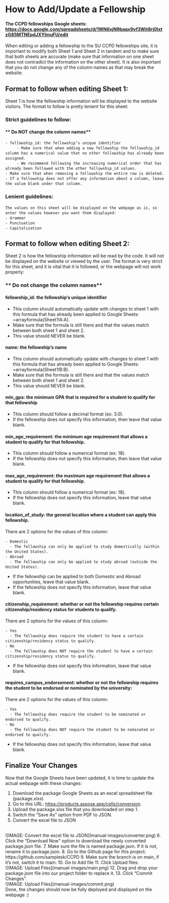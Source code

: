 # How to Add/Update a Fellowship
#### The CCPD fellowships Google sheets: https://docs.google.com/spreadsheets/d/1WN6xjN9baqx9vf3Wit8rj0IxtzG85MTNEpdJXYlmuFU/edit <br/>

When editing or adding a fellowship to the SU CCPD fellowships site, it is important to modify both Sheet 1 and Sheet 2 in tandem and to make sure that both sheets are accurate (make sure that information on one sheet does not contradict the information on the other sheet). It is also important that you do not change any of the column names as that may break the website.

## Format to follow when editing Sheet 1:
Sheet 1 is how the fellowship information will be displayed to the website visitors. The format to follow is pretty lenient for this sheet:

### Strict guidelines to follow:
#### ** Do NOT change the column names**
```
- fellowship_id: the fellowship’s unique identifier
     - Make sure that when adding a new fellowship the fellowship_id column has a numerical value that no other fellowship has already been assigned.
     - We recommend following the increasing numerical order that has already been followed with the other fellowship_id values.
- Make sure that when removing a fellowship the entire row is deleted.
- If a fellowship does not offer any information about a column, leave the value blank under that column.
```
### Lenient guidelines:
```
The values on this sheet will be displayed on the webpage as is, so enter the values however you want them displayed:
- Grammar
- Punctuation
- Capitalization
```

## Format to follow when editing Sheet 2:
Sheet 2 is how the fellowship information will be read by the code. It will not be displayed on the website or viewed by the user. The format is very strict for this sheet, and it is vital that it is followed, or the webpage will not work properly:

### ** Do not change the column names**

#### fellowship_id: the fellowship’s unique identifier
- This column should automatically update with changes to sheet 1 with this formula that has already been applied to Google Sheets: =arrayformula(Sheet1!A:A).
- Make sure that the formula is still there and that the values match between both sheet 1 and sheet 2.
- This value should NEVER be blank.

#### name: the fellowship’s name
- This column should automatically update with changes to sheet 1 with this formula that has already been applied to Google Sheets: =arrayformula(Sheet1!B:B).
- Make sure that the formula is still there and that the values match between both sheet 1 and sheet 2.
- This value should NEVER be blank.

#### min_gpa: the minimum GPA that is required for a student to qualify for that fellowship
- This column should follow a decimal format (ex: 3.0).
- If the fellowship does not specify this information, then leave that value blank.

#### min_age_requirement: the minimum age requirement that allows a student to qualify for that fellowship.
- This column should follow a numerical format (ex: 18).
- If the fellowship does not specify this information, then leave that value blank.

#### max_age_requirement: the maximum age requirement that allows a student to qualify for that fellowship.
- This column should follow a numerical format (ex: 18).
- If the fellowship does not specify this information, leave that value blank.

#### location_of_study: the general location where a student can apply this fellowship.
There are 2 options for the values of this column:
```
- Domestic
  - The fellowship can only be applied to study domestically (within the United States).
- Abroad
  - The fellowship can only be applied to study abroad (outside the United States).
```
- If the fellowship can be applied to both Domestic and Abroad opportunities, leave that value blank.
- If the fellowship does not specify this information, leave that value blank.

#### citizenship_requirement: whether or not the fellowship requires certain citizenship/residency status for students to qualify.
There are 2 options for the values of this column:
```
- Yes
  - The fellowship does require the student to have a certain citizenship/residency status to qualify.
- No
  - The fellowship does NOT require the student to have a certain citizenship/residency status to qualify.
```
- If the fellowship does not specify this information, leave that value blank.

#### requires_campus_endorsement: whether or not the fellowship requires the student to be endorsed or nominated by the university:
There are 2 options for the values of this column:
```
- Yes
  - The fellowship does require the student to be nominated or endorsed to qualify.
- No
  - The fellowship does NOT require the student to be nominated or endorsed to qualify.
```
- If the fellowship does not specify this information, leave that value blank.

## Finalize Your Changes
Now that the Google Sheets have been updated, it is time to update the actual webpage with these changes:

1. Download the package Google Sheets as an excel spreadsheet file (package.xlxs)
2. Go to this URL: https://products.aspose.app/cells/conversion.
3. Upload the package.xlxs file that you downloaded on step 1.
4. Switch the “Save As” option from PDF to JSON.
5. Convert the excel file to JSON
</br>
![IMAGE: Convert the excel file to JSON](manual-images/converter.png)
6. Click the “Download Now” option to download the newly converted package.json file.
7. Make sure the file is named package.json. If it is not, rename it to package.json.
8. Go to the Github page for this project: https://github.com/samplesk/CCPD
9. Make sure the branch is on main, if it’s not, switch it to main:
10. Go to Add file
11. Click Upload files:
</br>
![IMAGE: Upload Files](manual-images/main.png)
12. Drag and drop your package.json file into our project folder to replace it.
13. Click “Commit Changes”.
</br>
![IMAGE: Upload Files](manual-images/commit.png)
</br>
Done, the changes should now be fully deployed and displayed on the webpage :)
